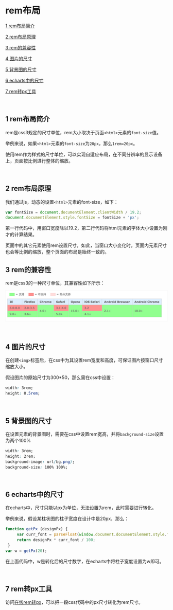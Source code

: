 # rem布局
[1  rem布局简介](#user-content-1--rem布局简介)

[2  rem布局原理](#user-content-2--rem布局原理)

[3  rem的兼容性](#user-content-3--rem的兼容性)

[4  图片的尺寸](#user-content-4--图片的尺寸)

[5  背景图的尺寸](#user-content-5--背景图的尺寸)

[6  echarts中的尺寸](#user-content-6--echarts中的尺寸)

[7  rem转px工具](#user-content-7--rem转px工具)

​	

##  1  rem布局简介

rem是css3规定的尺寸单位，rem大小取决于页面`<html>`元素的`font-size`值。

举例来说，如果`<html>`元素的`font-size`为`20px`，那么`1rem=20px`。

使用rem作为样式的尺寸单位，可以实现自适应布局，在不同分辨率的显示设备上，页面按比例进行整体的缩放。

​	

##  2  rem布局原理

我们通过js，动态的设置`<html>`元素的font-size，如下：

```javascript
var fontSize = document.documentElement.clientWidth / 19.2;
document.documentElement.style.fontSize = fontSize + 'px'; 
```

第一行代码中，用窗口宽度除以19.2，第二行代码将html元素的字体大小设置为刚才的计算结果。​	

页面中的其它元素使用rem设置尺寸，如此，当窗口大小变化时，页面内元素尺寸也会等比例的缩放，整个页面的布局是始终一致的。

 	

##  3  rem的兼容性

rem是css3的一种尺寸单位，其兼容性如下所示：

![](images/rem.jpg)

​	

##  4  图片的尺寸



在创建`<img>`标签后，在css中为其设置rem宽度和高度，可保证图片按窗口尺寸缩放大小。

假设图片的原始尺寸为300*50，那么需在css中设置：

```css
width: 3rem;
height: 0.5rem;
```

​	

##  5  背景图的尺寸

在设置元素的背景图时，需要在css中设置rem宽高，并将`background-size`设置为两个100%

```css
width: 3rem;
height: 2rem;
background-image: url(bg.png);
background-size: 100% 100%;
```

​	

##  6  echarts中的尺寸

在echarts中，尺寸只能以px为单位，无法设置为rem，此时需要进行转化。

举例来说，假设某柱状图的柱子宽度在设计中是20px，那么：

```javascript
function getPx (designPx) {
     var curr_font = parseFloat(window.document.documentElement.style.fontSize);
     return designPx * curr_font / 100;
 }
var w = getPx(20);
```

 在上面代码中，w是转化后的尺寸数字，在echarts中将柱子宽度设置为w即可。

​	

##  7  rem转px工具

访问[在线rem转px](https://github.com/zhizao/tj-px2rem)，可以把一段css代码中的px尺寸转化为rem尺寸。
